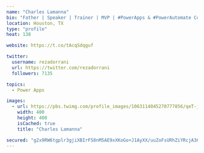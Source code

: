 ```yaml
---
name: "Charles Lamanna"
bio: "Father | Speaker | Trainer | MVP | #PowerApps & #PowerAutomate Community Super User | YouTuber Right-pointing triangle http://youtube.com/c/rezadorrani | Learn - Share - Clockwise rightwards and leftwards open circle arrows"
location: Houston, TX
type: "profile"
heat: 138

website: https://t.co/tAcqSdqguf

twitter:
  username: rezadorrani
  url: https://twitter.com/rezadorrani
  followers: 7135

topics:
  - Power Apps

images:
  - url: https://pbs.twimg.com/profile_images/1063114045270777856/qeT-jpWr_400x400.jpg
    width: 400
    height: 400
    isCached: true
    title: "Charles Lamanna"

secured: "g2x9RW6tgplr3gjiXBIrF58nM5AE9xXKoGo+J1AyXX/uuZoFsURhZiYRcjA364uXvwim6UkG2hbFLw5g/A6qzMNNEf19ql3Ptd58AYPgouVxCezzmyBEZvRj+pHqmiDi0wQC4/kHdxVu2dVV8ydLcw8TI5Ooc+p5Zdt9kyZyQ+eESyp28KqO0MKADkZ0p/AbyCmIrZvkLS9ZqCk7Yz+RNX62133GypFrB52gMl8MVIDJt3KuBztFBP4N4isrbKGP6l/vB3D1E1Xww7HEhaikDe1iCszJVoRJgy0jy9pW6EpnWjfbAyvI5M4gcprRI8oidbmYzD4RibiJm7m5pVypQId+PnotzeWb9lATRQmvNVrmQeEwdFrWPbRwfdej1VF5o9hjyIQrGwpwzD8fXEYQ5aJooYYJ2YawZvR7kfGDlDo=;Z1qKKynBqmEXEV/pez7JDg=="
---
```


